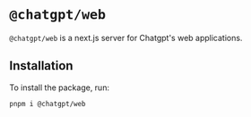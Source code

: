 # `@chatgpt/web`

`@chatgpt/web` is a next.js server for Chatgpt's web applications.

## Installation

To install the package, run:

```bash
pnpm i @chatgpt/web
```
